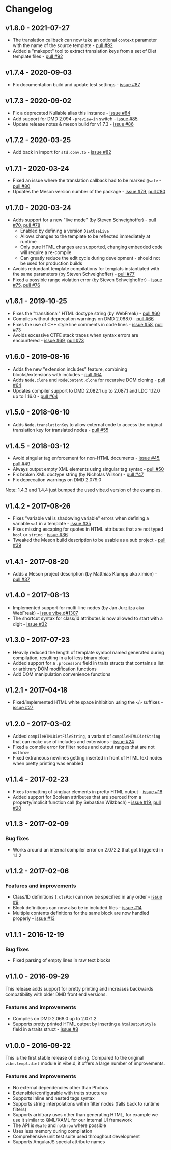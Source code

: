 Changelog
=========

v1.8.0 - 2021-07-27
-------------------

- The translation callback can now take an optional `context` parameter with the name of the source template - [pull #92][issue92]
- Added a "makepot" tool to extract translation keys from a set of Diet template files - [pull #92][issue92]

[issue92]: https://github.com/rejectedsoftware/diet-ng/issues/92


v1.7.4 - 2020-09-03
-------------------

- Fix documentation build and update test settings - [issue #87][issue87]

[issue87]: https://github.com/rejectedsoftware/diet-ng/issues/87

v1.7.3 - 2020-09-02
-------------------

- Fix a deprecated Nullable alias this instance - [issue #84][issue84]
- Add support for DMD 2.094 `-preview=in` switch - [issue #85][issue85]
- Update release notes & meson build for v1.7.3 - [issue #86][issue86]

[issue84]: https://github.com/rejectedsoftware/diet-ng/issues/84
[issue85]: https://github.com/rejectedsoftware/diet-ng/issues/85
[issue86]: https://github.com/rejectedsoftware/diet-ng/issues/86

v1.7.2 - 2020-03-25
-------------------

- Add back in import for `std.conv.to` - [issue #82][issue82]

[issue82]: https://github.com/rejectedsoftware/diet-ng/issues/82


v1.7.1 - 2020-03-24
-------------------

- Fixed an issue where the translation callback had to be marked `@safe` - [pull #80][issue80]
- Updates the Meson version number of the package - [issue #79][issue79], [pull #80][issue80]

[issue79]: https://github.com/rejectedsoftware/diet-ng/issues/79
[issue80]: https://github.com/rejectedsoftware/diet-ng/issues/80


v1.7.0 - 2020-03-24
-------------------

- Adds support for a new "live mode" (by Steven Schveighoffer) - [pull #70][issue70], [pull #78][issue78]
	- Enabled by defining a version `DietUseLive`
	- Allows changes to the template to be reflected immediately at runtime
	- Only pure HTML changes are supported, changing embedded code will require a re-compile
	- Can greatly reduce the edit cycle during development - should not be used for production builds
- Avoids redundant template compilations for templats instantiated with the same parameters (by Steven Schveighoffer) - [pull #77][issue77]
- Fixed a possible range violation error (by Steven Schveighoffer) - [issue #75][issue75], [pull #76][issue76]

[issue70]: https://github.com/rejectedsoftware/diet-ng/issues/70
[issue75]: https://github.com/rejectedsoftware/diet-ng/issues/75
[issue76]: https://github.com/rejectedsoftware/diet-ng/issues/76
[issue77]: https://github.com/rejectedsoftware/diet-ng/issues/77
[issue78]: https://github.com/rejectedsoftware/diet-ng/issues/78


v1.6.1 - 2019-10-25
-------------------

- Fixes the "transitional" HTML doctype string (by WebFreak) - [pull #60][issue60]
- Compiles without deprecation warnings on DMD 2.088.0 - [pull #66][issue66]
- Fixes the use of C++ style line comments in code lines - [issue #58][issue58], [pull #73][issue73]
- Avoids excessive CTFE stack traces when syntax errors are encountered - [issue #69][issue69], [pull #73][issue73]

[issue58]: https://github.com/rejectedsoftware/diet-ng/issues/58
[issue60]: https://github.com/rejectedsoftware/diet-ng/issues/60
[issue66]: https://github.com/rejectedsoftware/diet-ng/issues/66
[issue69]: https://github.com/rejectedsoftware/diet-ng/issues/69
[issue73]: https://github.com/rejectedsoftware/diet-ng/issues/73


v1.6.0 - 2019-08-16
-------------------

- Adds the new "extension includes" feature, combining blocks/extensions with includes - [pull #64][issue64]
- Adds `Node.clone` and `NodeContent.clone` for recursive DOM cloning - [pull #64][issue64]
- Updates compiler support to DMD 2.082.1 up to 2.087.1 and LDC 1.12.0 up to 1.16.0 - [pull #64][issue64]

[issue64]: https://github.com/rejectedsoftware/diet-ng/issues/64


v1.5.0 - 2018-06-10
-------------------

- Adds `Node.translationKey` to allow external code to access the original translation key for translated nodes - [pull #55][issue55]

[issue55]: https://github.com/rejectedsoftware/diet-ng/issues/55


v1.4.5 - 2018-03-12
-------------------

- Avoid singular tag enforcement for non-HTML documents - [issue #45][issue45], [pull #49][issue49]
- Always output empty XML elements using singular tag syntax - [pull #50][issue50]
- Fix broken XML doctype string (by Nicholas Wilson) - [pull #47][issue47]
- Fix deprecation warnings on DMD 2.079.0

Note: 1.4.3 and 1.4.4 just bumped the used vibe.d version of the examples.

[issue45]: https://github.com/rejectedsoftware/diet-ng/issues/45
[issue47]: https://github.com/rejectedsoftware/diet-ng/issues/47
[issue49]: https://github.com/rejectedsoftware/diet-ng/issues/49
[issue50]: https://github.com/rejectedsoftware/diet-ng/issues/50


v1.4.2 - 2017-08-26
-------------------

- Fixes "variable val is shadowing variable" errors when defining a variable `val` in a template - [issue #35][issue35]
- Fixes missing escaping for quotes in HTML attributes that are not typed `bool` or `string` - [issue #36][issue36]
- Tweaked the Meson build description to be usable as a sub project - [pull #39][issue39]

[issue35]: https://github.com/rejectedsoftware/diet-ng/issues/35
[issue36]: https://github.com/rejectedsoftware/diet-ng/issues/36
[issue39]: https://github.com/rejectedsoftware/diet-ng/issues/39


v1.4.1 - 2017-08-20
-------------------

- Adds a Meson project description (by Matthias Klumpp aka ximion) - [pull #37][issue37]

[issue37]: https://github.com/rejectedsoftware/diet-ng/issues/37


v1.4.0 - 2017-08-13
-------------------

- Implemented support for multi-line nodes (by Jan Jurzitza aka WebFreak) - [issue vibe.d#1307][issue1307_vibe.d]
- The shortcut syntax for class/id attributes is now allowed to start with a digit - [issue #32][issue32]

[issue32]: https://github.com/rejectedsoftware/diet-ng/issues/32
[issue1307_vibe.d]: https://github.com/rejectedsoftware/vibe.d/issues/1307


v1.3.0 - 2017-07-23
-------------------

- Heavily reduced the length of template symbol named generated during compilation, resulting in a lot less binary bloat
- Added support for a `.processors` field in traits structs that contains a list or arbitrary DOM modification functions
- Add DOM manipulation convenience functions


v1.2.1 - 2017-04-18
-------------------

- Fixed/implemented HTML white space inhibition using the `<`/`>` suffixes - [issue #27][issue27]

[issue27]: https://github.com/rejectedsoftware/diet-ng/issues/27


v1.2.0 - 2017-03-02
-------------------

- Added `compileHTMLDietFileString`, a variant of `compileHTMLDietString` that can make use of includes and extensions - [issue #24][issue24]
- Fixed a compile error for filter nodes and output ranges that are not `nothrow`
- Fixed extraneous newlines getting inserted in front of HTML text nodes when pretty printing was enabled

[issue24]: https://github.com/rejectedsoftware/diet-ng/issues/24


v1.1.4 - 2017-02-23
-------------------

- Fixes formatting of singluar elements in pretty HTML output - [issue #18][issue18]
- Added support for Boolean attributes that are sourced from a property/implicit function call (by Sebastian Wilzbach) - [issue #19][issue19], [pull #20][issue20]

[issue18]: https://github.com/rejectedsoftware/diet-ng/issues/18
[issue19]: https://github.com/rejectedsoftware/diet-ng/issues/19
[issue20]: https://github.com/rejectedsoftware/diet-ng/issues/20


v1.1.3 - 2017-02-09
-------------------

### Bug fixes ###

- Works around an internal compiler error on 2.072.2 that got triggered in 1.1.2


v1.1.2 - 2017-02-06
-------------------

### Features and improvements ###

- Class/ID definitions (`.cls#id`) can now be specified in any order - [issue #9][issue9]
- Block definitions can now also be in included files - [issue #14][issue14]
- Multiple contents definitions for the same block are now handled properly - [issue #13][issue13]

[issue9]: https://github.com/rejectedsoftware/diet-ng/issues/9
[issue13]: https://github.com/rejectedsoftware/diet-ng/issues/13
[issue14]: https://github.com/rejectedsoftware/diet-ng/issues/14


v1.1.1 - 2016-12-19
-------------------

### Bug fixes ###

- Fixed parsing of empty lines in raw text blocks


v1.1.0 - 2016-09-29
-------------------

This release adds support for pretty printing and increases backwards
compatibility with older DMD front end versions.

### Features and improvements ###

- Compiles on DMD 2.068.0 up to 2.071.2
- Supports pretty printed HTML output by inserting a `htmlOutputStyle` field
  in a traits struct - [issue #8][issue8]

[issue8]: https://github.com/rejectedsoftware/diet-ng/issues/8


v1.0.0 - 2016-09-22
-------------------

This is the first stable release of diet-ng. Compared to the original
`vibe.templ.diet` module in vibe.d, it offers a large number of
improvements.

### Features and improvements ###

- No external dependencies other than Phobos
- Extensible/configurable with traits structures
- Supports inline and nested tags syntax
- Supports string interpolations within filter nodes (falls back to
  runtime filters)
- Supports arbitrary uses other than generating HTML, for example we
  use it similar to QML/XAML for our internal UI framework
- The API is `@safe` and `nothrow` where possible
- Uses less memory during compilation
- Comprehensive unit test suite used throughout development
- Supports AngularJS special attribute names
